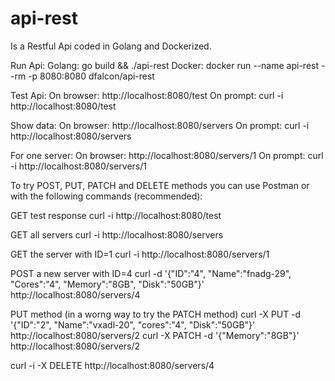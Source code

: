 # api-rest

Is a Restful Api coded in Golang and Dockerized. 

Run Api:
Golang: go build && ./api-rest
Docker: docker run --name api-rest --rm -p 8080:8080 dfalcon/api-rest

Test Api:
On browser: http://localhost:8080/test
On prompt: curl -i http://localhost:8080/test

Show data:
On browser: http://localhost:8080/servers
On prompt: curl -i http://localhost:8080/servers

For one server:
On browser: http://localhost:8080/servers/1
On prompt: curl -i http://localhost:8080/servers/1


To try POST, PUT, PATCH and DELETE methods you can use Postman or with the following commands (recommended):

GET test response
curl -i http://localhost:8080/test

GET all servers
curl -i http://localhost:8080/servers

GET the server with ID=1
curl -i http://localhost:8080/servers/1

POST a new server with ID=4
curl -d '{"ID":"4", "Name":"fnadg-29", "Cores":"4", "Memory":"8GB", "Disk":"50GB"}' http://localhost:8080/servers/4

PUT method (in a worng way to try the PATCH method)
curl -X PUT -d '{"ID":"2", "Name":"vxadl-20", "cores":"4", "Disk":"50GB"}' http://localhost:8080/servers/2
curl -X PATCH -d '{"Memory":"8GB"}' http://localhost:8080/servers/2

curl -i -X DELETE http://localhost:8080/servers/4
